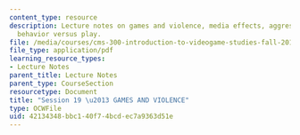 ```yaml
---
content_type: resource
description: Lecture notes on games and violence, media effects, aggression, and aggressive
  behavior versus play.
file: /media/courses/cms-300-introduction-to-videogame-studies-fall-2011/42134348bbc140f74bcdec7a9363d51e_MITCMS_300F11_session_19.pdf
file_type: application/pdf
learning_resource_types:
- Lecture Notes
parent_title: Lecture Notes
parent_type: CourseSection
resourcetype: Document
title: "Session 19 \u2013 GAMES AND VIOLENCE"
type: OCWFile
uid: 42134348-bbc1-40f7-4bcd-ec7a9363d51e
---
```

